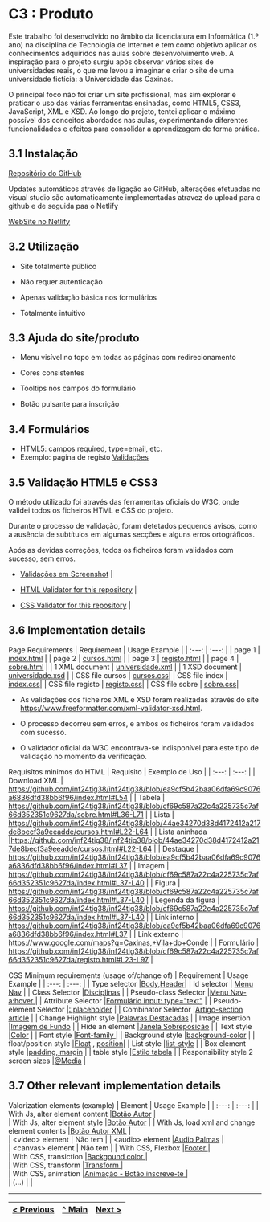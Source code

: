 # C3 : Produto

Este trabalho foi desenvolvido no âmbito da licenciatura em Informática (1.º ano) na disciplina de Tecnologia de Internet e tem como objetivo aplicar os conhecimentos adquiridos nas aulas sobre desenvolvimento web.
A inspiração para o projeto surgiu após observar vários sites de universidades reais, o que me levou a imaginar e criar o site de uma universidade fictícia: a Universidade das Caxinas.

O principal foco não foi criar um site profissional, mas sim explorar e praticar o uso das várias ferramentas ensinadas, como HTML5, CSS3, JavaScript, XML e XSD.
Ao longo do projeto, tentei aplicar o máximo possível dos conceitos abordados nas aulas, experimentando diferentes funcionalidades e efeitos para consolidar a aprendizagem de forma prática.

## 3.1 Instalação

[Repositório do GitHub](https://github.com/inf24tig38/inf24tig38)

Updates automáticos através de ligação ao GitHub, alterações efetuadas no visual studio são automaticamente implementadas atravez do upload para o github e de seguida paa o Netlify

[WebSite no Netlify](https://inf24tig38.netlify.app/)

## 3.2 Utilização

- Site totalmente público

- Não requer autenticação

- Apenas validação básica nos formulários

- Totalmente intuitivo

## 3.3 Ajuda do site/produto

- Menu visível no topo em todas as páginas com redirecionamento

- Cores consistentes

- Tooltips nos campos do formulário

- Botão pulsante para inscrição

## 3.4 Formulários

- HTML5: campos required, type=email, etc.
- Exemplo: pagina de registo [Validações](https://github.com/inf24tig38/inf24tig38/blob/a64e8f4f71bcd3080b62f90a626d1ca12c9d5e14/registo.html#L24-L50) 

## 3.5 Validação HTML5 e CSS3

O método utilizado foi através das ferramentas oficiais do W3C, onde validei todos os ficheiros HTML e CSS do projeto.

Durante o processo de validação, foram detetados pequenos avisos, como a ausência de subtítulos em algumas secções e alguns erros ortográficos.

Após as devidas correções, todos os ficheiros foram validados com sucesso, sem erros.
  
- [Validações em Screenshot](https://github.com/inf24tig38/inf24tig38/blob/4382734411c0da485a21df1ccd7e31b3c45ce76a/css/index.css#L65-L92](https://github.com/inf24tig38/inf24tig38/tree/main/Valida%C3%A7%C3%B5es%20W3C)) |

- [HTML Validator for this repository](https://validator.w3.org/nu/?showsource=yes&showoutline=yes&showimagereport=yes&doc=https%3A%2F%2Fgithub.com%2FexemploTrabalho%2Freport_inf-ti](https://validator.w3.org/detailed.html#validate-by-upload)) |
- [CSS Validator for this repository](https://jigsaw.w3.org/css-validator/validator?uri=https%3A%2F%2Fgithub.com%2FexemploTrabalho%2Freport_inf-ti&profile=css3svg&usermedium=all&warning=1&vextwarning=&lang=en](https://validator.w3.org/#validate_by_upload)) |

## 3.6 Implementation details

Page Requirements
| Requirement | Usage Example |
| :---: | :---: |
| page 1 | [index.html](https://inf24tig38.netlify.app/) |
| page 2 | [cursos.html](https://inf24tig38.netlify.app/cursos) |
| page 3 | [registo.html](https://inf24tig38.netlify.app/registo) |
| page 4 | [sobre.html](https://inf24tig38.netlify.app/sobre) |
| 1 XML document | [universidade.xml](https://github.com/inf24tig38/inf24tig38/blob/main/xml/universidade.xml) |
| 1 XSD document | [universidade.xsd](https://github.com/inf24tig38/inf24tig38/blob/main/xml/universidade.xsd) |
| CSS file cursos | [cursos.css](https://github.com/inf24tig38/inf24tig38/blob/ea9cf5b42baa06dfa69c9076a6836dfd38bb6f96/css/cursos.css#L1-L127)|
| CSS file index | [index.css](https://github.com/inf24tig38/inf24tig38/blob/ea9cf5b42baa06dfa69c9076a6836dfd38bb6f96/css/index.css#L1-L273)|
| CSS file registo | [registo.css](https://github.com/inf24tig38/inf24tig38/blob/ea9cf5b42baa06dfa69c9076a6836dfd38bb6f96/css/registo.css#L1-L147)|
| CSS file sobre | [sobre.css](https://github.com/inf24tig38/inf24tig38/blob/ea9cf5b42baa06dfa69c9076a6836dfd38bb6f96/css/sobre.css#L1-L120)|

- As validações dos ficheiros XML e XSD foram realizadas através do site https://www.freeformatter.com/xml-validator-xsd.html.
- O processo decorreu sem erros, e ambos os ficheiros foram validados com sucesso.

- O validador oficial da W3C encontrava-se indisponível para este tipo de validação no momento da verificação.

Requisítos minimos do HTML
| Requisito | Exemplo de Uso |
| :---: | :---: |
| Download XML | https://github.com/inf24tig38/inf24tig38/blob/ea9cf5b42baa06dfa69c9076a6836dfd38bb6f96/index.html#L54 |
| Tabela | https://github.com/inf24tig38/inf24tig38/blob/cf69c587a22c4a225735c7af66d352351c9627da/sobre.html#L36-L71 |
| Lista | https://github.com/inf24tig38/inf24tig38/blob/44ae34270d38d4172412a217de8becf3a9eeadde/cursos.html#L22-L64 |
| Lista aninhada |https://github.com/inf24tig38/inf24tig38/blob/44ae34270d38d4172412a217de8becf3a9eeadde/cursos.html#L22-L64 |
| Destaque | https://github.com/inf24tig38/inf24tig38/blob/ea9cf5b42baa06dfa69c9076a6836dfd38bb6f96/index.html#L37 |
| Imagem |	https://github.com/inf24tig38/inf24tig38/blob/cf69c587a22c4a225735c7af66d352351c9627da/index.html#L37-L40 |
| Figura | https://github.com/inf24tig38/inf24tig38/blob/cf69c587a22c4a225735c7af66d352351c9627da/index.html#L37-L40 |
| Legenda da figura  | https://github.com/inf24tig38/inf24tig38/blob/cf69c587a22c4a225735c7af66d352351c9627da/index.html#L37-L40 |
| Link interno | https://github.com/inf24tig38/inf24tig38/blob/ea9cf5b42baa06dfa69c9076a6836dfd38bb6f96/index.html#L37 |
| Link externo | https://www.google.com/maps?q=Caxinas,+Vila+do+Conde |
| Formulário | https://github.com/inf24tig38/inf24tig38/blob/cf69c587a22c4a225735c7af66d352351c9627da/registo.html#L23-L97 |

CSS Minimum requirements (usage of/change of)
| Requirement | Usage Example |
| :---: | :---: |
| Type selector |[Body](https://github.com/inf24tig38/inf24tig38/blob/4382734411c0da485a21df1ccd7e31b3c45ce76a/css/index.css#L1-L10),[Header](https://github.com/inf24tig38/inf24tig38/blob/4382734411c0da485a21df1ccd7e31b3c45ce76a/css/index.css#L55-L63)|
| Id selector | [Menu Nav](https://github.com/inf24tig38/inf24tig38/blob/4382734411c0da485a21df1ccd7e31b3c45ce76a/css/index.css#L65-L92) |
| Class Selector |[Disciplinas](https://github.com/inf24tig38/inf24tig38/blob/4382734411c0da485a21df1ccd7e31b3c45ce76a/css/cursos.css#L73-L76) |
| Pseudo-class Selector |[Menu Nav-a:hover ](https://github.com/inf24tig38/inf24tig38/blob/4382734411c0da485a21df1ccd7e31b3c45ce76a/css/cursos.css#L73-L76) |
| Attribute Selector |[Formulário input: type="text"](https://github.com/inf24tig38/inf24tig38/blob/a907c554044655b7808d08fc2759e3eb6ba73946/css/registo.css#L32-L39) |
| Pseudo-element Selector |[::placeholder](https://github.com/inf24tig38/inf24tig38/blob/fe2e8e6b27722fc6b72a3629246fd3aeca9cd51e/css/registo.css#L146-L149) |
| Combinator Selector |[Artigo-section article](https://github.com/inf24tig38/inf24tig38/blob/fe2e8e6b27722fc6b72a3629246fd3aeca9cd51e/css/index.css#L244-L250) |
| Change Highlight style |[Palavras Destacadas](https://github.com/inf24tig38/inf24tig38/blob/4382734411c0da485a21df1ccd7e31b3c45ce76a/css/index.css#L123-L128) |
| Image insertion |[Imagem de Fundo](https://github.com/inf24tig38/inf24tig38/blob/4382734411c0da485a21df1ccd7e31b3c45ce76a/css/index.css#L4) |
| Hide an element |[Janela Sobreposição](https://github.com/inf24tig38/inf24tig38/blob/4382734411c0da485a21df1ccd7e31b3c45ce76a/css/index.css#L152-L158) |
| Text style |[Color](https://github.com/inf24tig38/inf24tig38/blob/4382734411c0da485a21df1ccd7e31b3c45ce76a/css/index.css#L2) |
| Font style |[Font-family ](https://github.com/inf24tig38/inf24tig38/blob/4382734411c0da485a21df1ccd7e31b3c45ce76a/css/index.css#L2) |
| Background style |[background-color](https://github.com/inf24tig38/inf24tig38/blob/4382734411c0da485a21df1ccd7e31b3c45ce76a/css/index.css#L2) |
| float/position style |[Float](https://github.com/inf24tig38/inf24tig38/blob/4382734411c0da485a21df1ccd7e31b3c45ce76a/css/index.css#L132) , [position](https://github.com/inf24tig38/inf24tig38/blob/4382734411c0da485a21df1ccd7e31b3c45ce76a/css/index.css#L7)|
| List style |[list-style](https://github.com/inf24tig38/inf24tig38/blob/4382734411c0da485a21df1ccd7e31b3c45ce76a/css/index.css#L66) |
| Box element style |[padding, margin](https://github.com/inf24tig38/inf24tig38/blob/4382734411c0da485a21df1ccd7e31b3c45ce76a/css/index.css#L66) |
| table style |[Estilo tabela](https://github.com/inf24tig38/inf24tig38/blob/4382734411c0da485a21df1ccd7e31b3c45ce76a/css/sobre.css#L75-L103) |
| Responsibility style 2 screen sizes |[@Media](https://github.com/inf24tig38/inf24tig38/blob/4382734411c0da485a21df1ccd7e31b3c45ce76a/css/sobre.css#L106-L119) |

## 3.7 Other relevant implementation details

Valorization elements (example)
| Element | Usage Example |
| :---: | :---: |
| With Js, alter element content |[Botão Autor](https://github.com/inf24tig38/inf24tig38/blob/0528b3164e3dded33c7cdc9d155c70ecb39144e5/js/script.js#L27-L47 ) |     
| With Js, alter element style |[Botão Autor](https://github.com/inf24tig38/inf24tig38/blob/0528b3164e3dded33c7cdc9d155c70ecb39144e5/js/script.js#L27-L47 ) | 
| With Js, load xml and change element contents |[Botão Autor XML](https://github.com/inf24tig38/inf24tig38/blob/2c2dc52b5702ebd174d69f38d23aac6afbd4a2fc/js/script.js#L27-L59) |       
| &lt;video&gt; element |  Não tem     |
| &lt;audio&gt; element |[Audio Palmas](https://github.com/inf24tig38/inf24tig38/blob/c7f7bb60012fd1870444f02da283cd63cd3cc2bf/js/script.js#L22) |  
| &lt;canvas&gt; element |   Não tem    |
| With CSS, Flexbox |[Footer ](https://github.com/inf24tig38/inf24tig38/blob/2c2dc52b5702ebd174d69f38d23aac6afbd4a2fc/css/index.css#L37-L47) |       
| With CSS, transiction |[Backgound color ](https://github.com/inf24tig38/inf24tig38/blob/2c2dc52b5702ebd174d69f38d23aac6afbd4a2fc/css/registo.css#L71) |   
| With CSS, transform |[Transform ](https://github.com/inf24tig38/inf24tig38/blob/2c2dc52b5702ebd174d69f38d23aac6afbd4a2fc/css/index.css#L173) |  
| With CSS, animation |[Animação - Botão inscreve-te ](https://github.com/inf24tig38/inf24tig38/blob/2c2dc52b5702ebd174d69f38d23aac6afbd4a2fc/css/index.css#L231-L253) |   
| (...) |       |




---
[< Previous](c2.md) | [^ Main](../../../) | [Next >](c4.md)
:--- | :---: | ---: 
